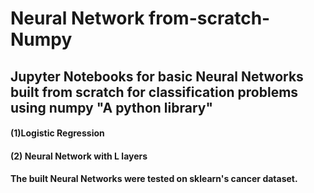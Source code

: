 # Neural Network from-scratch-Numpy
<h2>Jupyter Notebooks for basic Neural Networks built from scratch for classification problems using numpy "A python library"</h1>
<h4>(1)Logistic Regression</h4>
<h4>(2) Neural Network with L layers</h4>

<h4>The built Neural Networks were tested on sklearn's cancer dataset.</h4>
